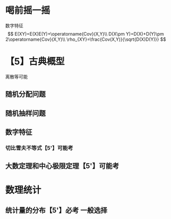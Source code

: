 # 喝前摇一摇

数字特征
$$
E(XY)=E(X)E(Y)+\operatorname{Cov}(X,Y)\\
D(X\pm Y)=D(X)+D(Y)\pm 2\operatorname{Cov}(X,Y)\\
\rho_{XY}=\frac{Cov(X,Y)}{\sqrt{D(X)D(Y)}}
$$

# 【5】古典概型
离散等可能  
## 随机分配问题
## 随机抽样问题


## 数字特征
### 切比雪夫不等式【5'】可能考


## 大数定理和中心极限定理【5'】可能考

# 数理统计
## 统计量的分布【5'】必考 一般选择
